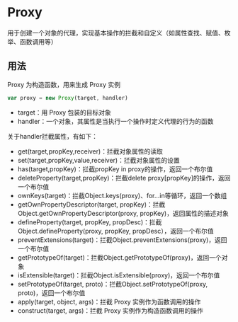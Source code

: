 # Proxy

用于创建一个对象的代理，实现基本操作的拦截和自定义（如属性查找、赋值、枚举、函数调用等）

## 用法

Proxy 为构造函数，用来生成 Proxy 实例

```js
var proxy = new Proxy(target, handler)
```

- target：用 Proxy 包装的目标对象
- handler：一个对象，其属性是当执行一个操作时定义代理的行为的函数

关于handler拦截属性，有如下：

- get(target,propKey,receiver)：拦截对象属性的读取
- set(target,propKey,value,receiver)：拦截对象属性的设置
- has(target,propKey)：拦截propKey in proxy的操作，返回一个布尔值
- deleteProperty(target,propKey)：拦截delete proxy[propKey]的操作，返回一个布尔值
- ownKeys(target)：拦截Object.keys(proxy)、for...in等循环，返回一个数组
- getOwnPropertyDescriptor(target, propKey)：拦截Object.getOwnPropertyDescriptor(proxy, propKey)，返回属性的描述对象
- defineProperty(target, propKey, propDesc)：拦截Object.defineProperty(proxy, propKey, propDesc），返回一个布尔值
- preventExtensions(target)：拦截Object.preventExtensions(proxy)，返回一个布尔值
- getPrototypeOf(target)：拦截Object.getPrototypeOf(proxy)，返回一个对象
- isExtensible(target)：拦截Object.isExtensible(proxy)，返回一个布尔值
- setPrototypeOf(target, proto)：拦截Object.setPrototypeOf(proxy, proto)，返回一个布尔值
- apply(target, object, args)：拦截 Proxy 实例作为函数调用的操作
- construct(target, args)：拦截 Proxy 实例作为构造函数调用的操作
